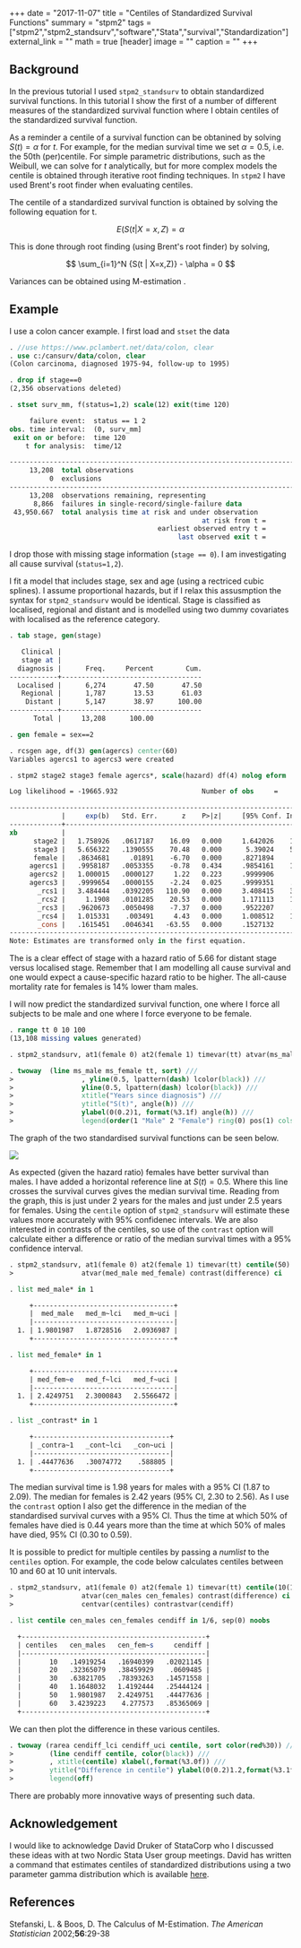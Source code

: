 +++
date = "2017-11-07"
title = "Centiles of Standardized Survival Functions"
summary = "stpm2"
tags = ["stpm2","stpm2_standsurv","software","Stata","survival","Standardization"]
external_link = "" 
math = true
[header]
image = ""
caption = ""
+++

## Background

In the previous tutorial I used `stpm2_standsurv` to obtain standardized survival functions. In this tutorial I show the first of a 
number of different measures of the standardized survival function where I obtain centiles of the standardized survival function.

As a reminder a centile of a survival function can be obtanined by solving $S(t) = \alpha$ for $t$. For example, for the median survival time we set $\alpha = 0.5$, i.e. the 50th (per)centile. For simple parametric distributions, such as the Weibull, we can solve for $t$ analytically, but for more complex models the centile is obtained through iterative root finding techniques. In `stpm2` I have used Brent's root finder when evaluating centiles. 

The centile of a standardized survival function is obtained by solving the following equation for t. 

$$
E\left(S(t | X=x,Z\right) = \alpha
$$

This is done through root finding (using Brent's root finder) by solving,

$$
\sum_{i=1}^N {S(t | X=x,Z)} - \alpha = 0
$$

Variances can be obtained using M-estimation .

## Example

I use a colon cancer example. I first load and `stset` the data

```stata
. //use https://www.pclambert.net/data/colon, clear
. use c:/cansurv/data/colon, clear
(Colon carcinoma, diagnosed 1975-94, follow-up to 1995)

. drop if stage==0
(2,356 observations deleted)

. stset surv_mm, f(status=1,2) scale(12) exit(time 120)

     failure event:  status == 1 2
obs. time interval:  (0, surv_mm]
 exit on or before:  time 120
    t for analysis:  time/12

------------------------------------------------------------------------------
     13,208  total observations
          0  exclusions
------------------------------------------------------------------------------
     13,208  observations remaining, representing
      8,866  failures in single-record/single-failure data
 43,950.667  total analysis time at risk and under observation
                                                at risk from t =         0
                                     earliest observed entry t =         0
                                          last observed exit t =        10

```

I drop those with missing stage information (`stage == 0`). I am investigating all cause survival (`status=1,2`).

I fit a model that includes stage, sex and age (using a rectriced cubic splines). I assume proportional hazards, but if I relax this assusmption the syntax for `stpm2_standsurv` would be identical. Stage is classified as localised, regional and distant and is modelled using two dummy covariates with localised as the reference category.


```stata
. tab stage, gen(stage)

   Clinical |
   stage at |
  diagnosis |      Freq.     Percent        Cum.
------------+-----------------------------------
  Localised |      6,274       47.50       47.50
   Regional |      1,787       13.53       61.03
    Distant |      5,147       38.97      100.00
------------+-----------------------------------
      Total |     13,208      100.00

. gen female = sex==2

. rcsgen age, df(3) gen(agercs) center(60)
Variables agercs1 to agercs3 were created

. stpm2 stage2 stage3 female agercs*, scale(hazard) df(4) nolog eform

Log likelihood = -19665.932                     Number of obs     =     13,208

------------------------------------------------------------------------------
             |     exp(b)   Std. Err.      z    P>|z|     [95% Conf. Interval]
-------------+----------------------------------------------------------------
xb           |
      stage2 |   1.758926   .0617187    16.09   0.000     1.642026    1.884149
      stage3 |   5.656322   .1390555    70.48   0.000      5.39024    5.935539
      female |   .8634681     .01891    -6.70   0.000     .8271894     .901338
     agercs1 |   .9958187   .0053355    -0.78   0.434     .9854161    1.006331
     agercs2 |   1.000015   .0000127     1.22   0.223     .9999906     1.00004
     agercs3 |   .9999654   .0000155    -2.24   0.025     .9999351    .9999957
       _rcs1 |   3.484444   .0392205   110.90   0.000     3.408415    3.562169
       _rcs2 |     1.1908   .0101285    20.53   0.000     1.171113    1.210817
       _rcs3 |   .9620673   .0050498    -7.37   0.000     .9522207    .9720158
       _rcs4 |   1.015331    .003491     4.43   0.000     1.008512    1.022197
       _cons |   .1615451   .0046341   -63.55   0.000     .1527132    .1708879
------------------------------------------------------------------------------
Note: Estimates are transformed only in the first equation.

```

The is a clear effect of stage with a hazard ratio of 5.66 for distant stage versus localised stage. Remember that I am modelling all cause survival and one would expect a cause-specific hazard ratio to be higher. The all-cause mortality rate for females is 14% lower tham males.

I will now predict the standardized survival function, one where I force all subjects to be male and one where I force everyone to be female.

```stata
. range tt 0 10 100
(13,108 missing values generated)

. stpm2_standsurv, at1(female 0) at2(female 1) timevar(tt) atvar(ms_male ms_female) ci

. twoway  (line ms_male ms_female tt, sort) ///
>                 , yline(0.5, lpattern(dash) lcolor(black)) ///
>                 yline(0.5, lpattern(dash) lcolor(black)) ///
>                 xtitle("Years since diagnosis") ///
>                 ytitle("S(t)", angle(h)) ///
>                 ylabel(0(0.2)1, format(%3.1f) angle(h)) ///
>                 legend(order(1 "Male" 2 "Female") ring(0) pos(1) cols(1))

```

The graph of the two standardised survival functions can be seen below.


![](/statasvg/stpm2_standsurv_survival_centile1.svg)

As expected (given the hazard ratio) females have better survival than males. I have added a horizontal reference line at $S(t)=0.5$. Where this line crosses the survival curves gives the median survival time. Reading from the graph, this is just under 2 years for the males and just under 2.5 years for females. Using the `centile` option of `stpm2_standsurv` will estimate these values more accurately with 95% confidenec intervals. We are also interested in contrasts of the centiles, so use of the `contrast` option will calculate either a difference or ratio of the median survival times with a 95% confidence interval.

```stata
. stpm2_standsurv, at1(female 0) at2(female 1) timevar(tt) centile(50) ///
>                 atvar(med_male med_female) contrast(difference) ci

. list med_male* in 1     

     +-----------------------------------+
     |  med_male   med_m~lci   med_m~uci |
     |-----------------------------------|
  1. | 1.9801987   1.8728516   2.0936987 |
     +-----------------------------------+

. list med_female* in 1   

     +-----------------------------------+
     | med_fem~e   med_f~lci   med_f~uci |
     |-----------------------------------|
  1. | 2.4249751   2.3000843   2.5566472 |
     +-----------------------------------+

. list _contrast* in 1

     +----------------------------------+
     | _contra~1   _cont~lci   _con~uci |
     |----------------------------------|
  1. | .44477636   .30074772    .588805 |
     +----------------------------------+

```

The median survival time is 1.98 years for males with a 95% CI (1.87 to 2.09). The median for females is 2.42 years (95% CI, 2.30 to 2.56). As I use the `contrast` option I also get the difference in the median of the standardised survival curves with a 95% CI. Thus the time at which 50% of females have died is 0.44 years more than the time at which 50% of males have died, 95% CI (0.30 to 0.59).

It is possible to predict for multiple centiles by passing a *numlist* to the `centiles` option. For example, the code below calculates centiles between 10 and 60 at 10 unit intervals.

```stata
. stpm2_standsurv, at1(female 0) at2(female 1) timevar(tt) centile(10(10)60) ///
>                 atvar(cen_males cen_females) contrast(difference) ci ///
>                 centvar(centiles) contrastvar(cendiff)

. list centile cen_males cen_females cendiff in 1/6, sep(0) noobs

  +----------------------------------------------+
  | centiles   cen_males   cen_fem~s     cendiff |
  |----------------------------------------------|
  |       10   .14919254   .16940399   .02021145 |
  |       20   .32365079   .38459929    .0609485 |
  |       30   .63821705   .78393263   .14571558 |
  |       40   1.1648032   1.4192444   .25444124 |
  |       50   1.9801987   2.4249751   .44477636 |
  |       60   3.4239223    4.277573   .85365069 |
  +----------------------------------------------+

```

We can then plot the difference in these various centiles.

```stata
. twoway (rarea cendiff_lci cendiff_uci centile, sort color(red%30)) ///
>         (line cendiff centile, color(black)) ///
>         , xtitle(centile) xlabel(,format(%3.0f)) ///
>         ytitle("Difference in centile") ylabel(0(0.2)1.2,format(%3.1f) angle(h)) ///
>         legend(off)

```

There are probably more innovative ways of presenting such data.

## Acknowledgement

I would like to acknowledge David Druker of StataCorp who I discussed these ideas with at two Nordic Stata User group meetings. David has written a command that estimates centiles of standardized distributions using a two parameter gamma distribution which is available [here](https://www.researchgate.net/publication/263218606_Quantile_treatment_effect_estimation_from_censored_data_by_regression_adjustment).


## References

Stefanski, L. & Boos, D. The Calculus of M-Estimation. *The American Statistician* 2002;**56**:29-38
